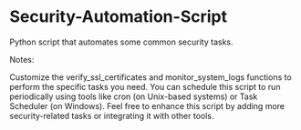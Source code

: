 # Security-Automation-Script
Python script that automates some common security tasks.

Notes:

Customize the verify_ssl_certificates and monitor_system_logs functions to perform the specific tasks you need.
You can schedule this script to run periodically using tools like cron (on Unix-based systems) or Task Scheduler (on Windows).
Feel free to enhance this script by adding more security-related tasks or integrating it with other tools.
